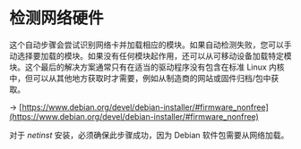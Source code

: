 # 检测网络硬件

这个自动步骤会尝试识别网络卡并加载相应的模块。如果自动检测失败，您可以手动选择要加载的模块。如果没有任何模块起作用，还可以从可移动设备加载特定模块。这个最后的解决方案通常只有在适当的驱动程序没有包含在标准 Linux 内核中，但可以从其他地方获取时才需要，例如从制造商的网站或固件归档/包中获取。

→ [https://www.debian.org/devel/debian-installer/#firmware_nonfree](https://www.debian.org/devel/debian-installer/#firmware_nonfree)

对于 _netinst_ 安装，必须确保此步骤成功，因为 Debian 软件包需要从网络加载。